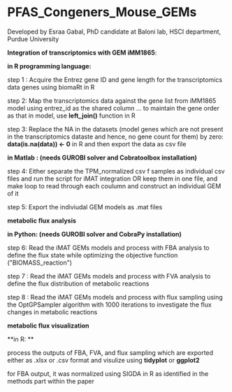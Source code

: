 # PFAS_Congeners_Mouse_GEMs  

Developed by Esraa Gabal, PhD candidate at Baloni lab, HSCI department, Purdue University  

**Integration of transcriptomics with GEM iMM1865**:  

**in R programming language:**  

step 1 : Acquire the Entrez gene ID and gene length for the transcriptomics data genes using biomaRt in R  

step 2: Map the transcriptomics data against the gene list from iMM1865 model using entrez_id as the shared column ... to maintain the gene order as that in model, use **left_join()** function in R  

step 3: Replace the NA in the datasets (model genes which are not present in the transcriptomics dataste and hence, no gene count for them) by zero: **data(is.na(data)) <- 0** in R and then export the data as csv file  

**in Matlab : (needs GUROBI solver and Cobratoolbox installation)**  

step 4: Either separate the TPM_normalized csv f samples as individual csv files and run the script for iMAT integration OR keep them in one file, and make loop to read through each coulumn and construct an individual GEM of it  

step 5: Export the indiviudal GEM models as .mat files  

**metabolic flux analysis**  

**in Python: (needs GUROBI solver and CobraPy installation)**  

step 6: Read the iMAT GEMs models and process with FBA analysis to define the flux state while optimizing the objective function ("BIOMASS_reaction")  

step 7 : Read the iMAT GEMs models and process with FVA analysis to define the flux distribution of metabolic reactions  

step 8 : Read the iMAT GEMs models and process with flux sampling using the OptGPSampler algorithm with 1000 iterations to investigate the flux changes in metabolic reactions  

**metabolic flux visualization**  

**in R: **  

process the outputs of FBA, FVA, and flux sampling which are exported either as .xlsx or .csv format and visulize using **tidyplot** or **ggplot2**  

for FBA output, it was normalized using SIGDA in R as identified in the methods part within the paper 

